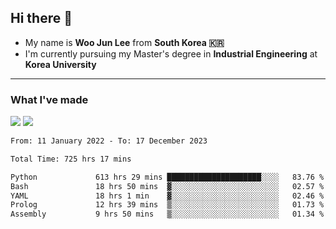 ## Hi there 👋

- My name is **Woo Jun Lee** from **South Korea 🇰🇷**
- I'm currently pursuing my Master's degree in **Industrial Engineering** at **Korea University**

---

### What I've made

<a href="https://share.streamlit.io/tomtom1103/kuiai_hackathon_2022/main/JL_app.py"><img src="https://img.shields.io/badge/Journey Lee-161B22?style=for-the-badge&logo=streamlit&logoColor=FF4B4B"/></a> <a href="https://jeon-100.github.io/Dangzang/"><img src="https://img.shields.io/badge/당신을 위한 장학금, 당장!-161B22?style=for-the-badge&logo=react&logoColor=#61DAFB"/></a>

<!--START_SECTION:waka-->

```txt
From: 11 January 2022 - To: 17 December 2023

Total Time: 725 hrs 17 mins

Python             613 hrs 29 mins █████████████████████░░░░   83.76 %
Bash               18 hrs 50 mins  ▓░░░░░░░░░░░░░░░░░░░░░░░░   02.57 %
YAML               18 hrs 1 min    ▓░░░░░░░░░░░░░░░░░░░░░░░░   02.46 %
Prolog             12 hrs 39 mins  ▒░░░░░░░░░░░░░░░░░░░░░░░░   01.73 %
Assembly           9 hrs 50 mins   ▒░░░░░░░░░░░░░░░░░░░░░░░░   01.34 %
```

<!--END_SECTION:waka-->
